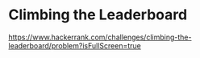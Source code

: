 # Climbing the Leaderboard

https://www.hackerrank.com/challenges/climbing-the-leaderboard/problem?isFullScreen=true